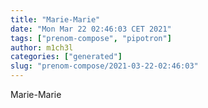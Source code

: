 ```yaml
---
title: "Marie-Marie"
date: "Mon Mar 22 02:46:03 CET 2021"
tags: ["prenom-compose", "pipotron"]
author: m1ch3l
categories: ["generated"]
slug: "prenom-compose/2021-03-22-02:46:03"
---
```


Marie-Marie
